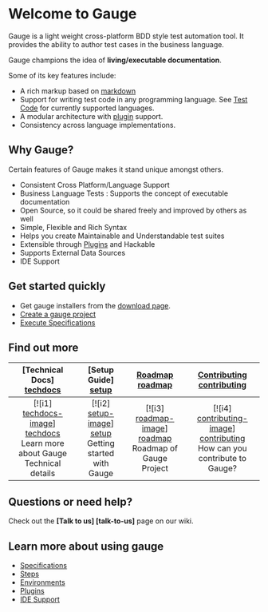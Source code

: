 # Welcome to Gauge

Gauge is a light weight cross-platform BDD style test automation tool. It provides the ability to author test cases in the business language.

Gauge champions the idea of **living/executable documentation**.

Some of its key features include:

* A rich markup based on [markdown](https://en.wikipedia.org/wiki/Markdown)
* Support for writing test code in any programming language. See [Test Code](test_code/README.md) for currently supported languages.
* A modular architecture with [plugin](plugins/README.md) support.
* Consistency across language implementations.

## Why Gauge?

Certain features of Gauge makes it stand unique amongst others. 

*	Consistent Cross Platform/Language Support
* Business Language Tests : Supports the concept of executable documentation
*	Open Source, so it could be shared freely and improved by others as well
*	Simple, Flexible and Rich Syntax
*	Helps you create Maintainable and Understandable test suites
*	Extensible through [Plugins](plugins/README.html) and Hackable
*	Supports External Data Sources
*	IDE Support

## Get started quickly

* Get gauge installers from the [download page](http://getgauge.io/download.html).
* [Create a gauge project](getting_started/creating_a_gauge_project.md)
* [Execute Specifications](execution/README.md)

## Find out more

| **[Technical Docs] [techdocs]**     | **[Setup Guide] [setup]**     | **[Roadmap] [roadmap]**           | **[Contributing] [contributing]**           |
|:-------------------------------------:|:-------------------------------:|:-----------------------------------:|:---------------------------------------------:|
| [![i1] [techdocs-image]] [techdocs]<br>Learn more about Gauge Technical details | [![i2] [setup-image]] [setup]<br> Getting started with Gauge | [![i3] [roadmap-image]] [roadmap]<br>Roadmap of Gauge Project | [![i4] [contributing-image]] [contributing]<br>How can you contribute to Gauge? |


## Questions or need help?

Check out the **[Talk to us] [talk-to-us]** page on our wiki.

[techdocs-image]: https://d3i6fms1cm1j0i.cloudfront.net/github/images/techdocs.png
[setup-image]: https://d3i6fms1cm1j0i.cloudfront.net/github/images/setup.png
[roadmap-image]: https://d3i6fms1cm1j0i.cloudfront.net/github/images/roadmap.png
[contributing-image]: https://d3i6fms1cm1j0i.cloudfront.net/github/images/contributing.png

[techdocs]:http://getgauge.io/documentation/getting_started/creating_a_gauge_project.html
[setup]:http://getgauge.io/documentation/getting_started/README.html
[roadmap]:http://getgauge.io
[contributing]:http://getgauge.io


## Learn more about using gauge
* [Specifications](specifications/README.md)
* [Steps](specifications/steps.md)
* [Environments](managing_environments/README.md)
* [Plugins](plugins/README.md)
* [IDE Support](ide_support/README.md)

